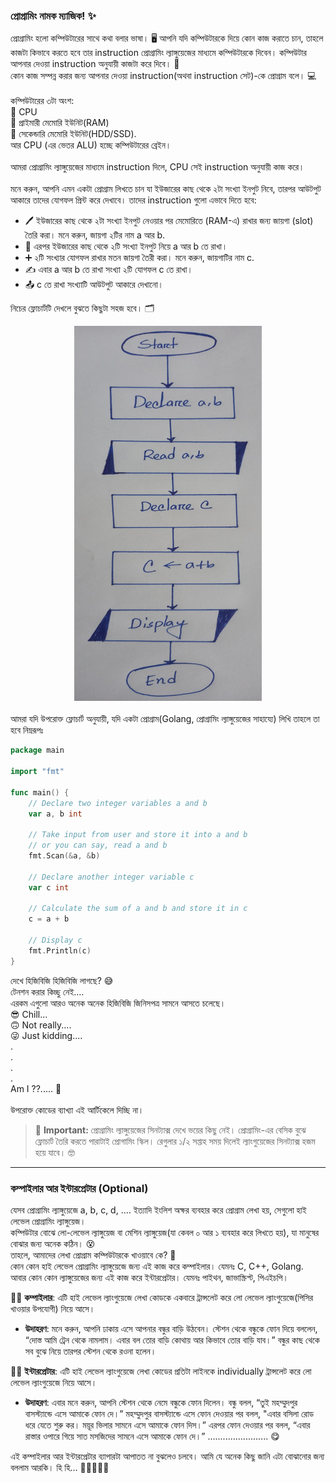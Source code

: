 ### প্রোগ্রামিং নামক ম্যাজিক! ✨  
প্রোগ্রামিং হলো কম্পিউটারের সাথে কথা বলার ভাষা। 🖥️ আপনি যদি কম্পিউটারকে দিয়ে কোন কাজ করাতে চান, তাহলে কাজটা কিভাবে করতে হবে তার instruction প্রোগ্রামিং ল্যাঙ্গুয়েজের মাধ্যমে কম্পিউটারকে দিবেন। কম্পিউটার আপনার দেওয়া instruction অনুযায়ী কাজটা করে দিবে। 🎩<br>
কোন কাজ সম্পন্ন করার জন্য আপনার দেওয়া instruction(অথবা instruction সেট)-কে প্রোগ্রাম বলে। 💻<br><br>
কম্পিউটারের ৩টা অংশ:<br>
🧠 CPU<br>
📒 প্রাইমারী মেমোরি ইউনিট(RAM)<br>
💾 সেকেন্ডারি মেমোরি ইউনিট(HDD/SSD).<br>
আর CPU (এর ভেতর ALU) হচ্ছে কম্পিউটারের ব্রেইন।
<br><br>
আমরা প্রোগ্রামিং ল্যাঙ্গুয়েজের মাধ্যমে instruction দিলে, CPU সেই instruction অনুযায়ী কাজ করে।
<br><br>
মনে করুন, আপনি এমন একটা প্রোগ্রাম লিখতে চান যা ইউজারের কাছ থেকে ২টা সংখ্যা ইনপুট নিবে, তারপর আউটপুট আকারে তাদের যোগফল প্রিন্ট করে দেখাবে। তাদের instruction গুলো এভাবে দিতে হবে:
- 🖊️ ইউজারের কাছ থেকে ২টা সংখ্যা ইনপুট নেওয়ার পর মেমোরিতে (RAM-এ) রাখার জন্য জায়গা (slot) তৈরি করা। মনে করুন, জায়গা ২টির নাম a আর b.
- 🔢 এরপর ইউজারের কাছ থেকে ২টি সংখ্যা ইনপুট নিয়ে a আর b তে রাখা।
- ➕ ২টি সংখ্যার যোগফল রাখার মতন জায়গা তৈরী করা। মনে করুন, জায়গাটির নাম c.
- ✍️ এবার a আর b তে রাখা সংখ্যা ২টি যোগফল c তে রাখা।
- 📤 c তে রাখা সংখ্যাটি আউটপুট আকারে দেখানো।

নিচের ফ্লোচার্টটি দেখলে বুঝতে কিছুটা সহজ হবে। 🗂️

<div style="display: flex; justify-content: center; margin-bottom:20px;">
<img src="./flow_chart.jpg" alt="Flow Chart" width="300" height="600">
</div>


আমরা যদি উপরোক্ত ফ্লোচার্ট অনুযায়ী, যদি একটা প্রোগ্রাম(Golang, প্রোগ্রামিং ল্যাঙ্গুয়েজের সাহায্যে) লিখি তাহলে তা হবে নিম্নরূপঃ


```go
package main

import "fmt"

func main() {
	// Declare two integer variables a and b
	var a, b int

	// Take input from user and store it into a and b
	// or you can say, read a and b
	fmt.Scan(&a, &b)

	// Declare another integer variable c
	var c int

	// Calculate the sum of a and b and store it in c
	c = a + b

	// Display c
	fmt.Println(c)
}
```
দেখে হিজিবিজি হিজিবিজি লাগছে? 😅<br>
টেনশন করার কিচ্ছু নেই….<br>
এরকম এগুলো আরও অনেক অনেক হিজিবিজি জিনিসপত্র সামনে আসতে চলেছে।<br>
😎 Chill...<br>
🙃 Not really....<br>
😜 Just kidding....<br>
.<br>
.<br>
.<br>
.<br>
Am I ??..... 🤔
<br><br> উপরোক্ত কোডের ব্যাখ্যা এই আর্টিকেলে দিচ্ছি না।
<br>

> 🚨 **Important:** প্রোগ্রামিং ল্যাঙ্গুয়েজের সিনট্যাক্স দেখে ভয়ের কিছু নেই। প্রোগ্রামিং-এর বেসিক বুঝে ফ্লোচার্ট তৈরি করতে পারাটাই প্রোগামিং স্কিল। রেগুলার ১/২ সপ্তাহ সময় দিলেই ল্যাংগুয়েজের সিনট্যাক্স হজম হয়ে যাবে। 🤓

---

### কম্পাইলার আর ইন্টারপ্রেটার (Optional)
যেসব প্রোগ্রামিং ল্যাঙ্গুয়েজে a, b, c, d, .... ইত্যাদি ইংলিশ অক্ষর ব্যবহার করে প্রোগ্রাম লেখা হয়, সেগুলো হাই লেভেল প্রোগ্রামিং ল্যাঙ্গুয়েজ।<br> 
কম্পিউটার বোঝে লো-লেভেল ল্যাঙ্গুয়েজ বা মেশিন ল্যাঙ্গুয়েজ(যা কেবল ০ আর ১ ব্যবহার করে লিখতে হয়), যা মানুষের বোঝার জন্য অনেক কঠিন। 😵<br>
তাহলে, আমাদের লেখা প্রোগ্রাম কম্পিউটারকে খাওয়াবে কে? 🤔<br>
কোন কোন হাই লেভেল প্রোগ্রামিং ল্যাঙ্গুয়েজে জন্য এই কাজ করে কম্পাইলার। যেমনঃ C, C++, Golang.<br>
আবার কোন কোন ল্যাঙ্গুয়েজের জন্য এই কাজ করে ইন্টারপ্রেটার। যেমনঃ পাইথন, জাভাস্ক্রিপ্ট, পিএইচপি। 

👩‍💻 **কম্পাইলার**: 
এটি হাই লেভেল ল্যাংগুয়েজে লেখা কোডকে একবারে ট্রান্সলেট করে লো লেভেল ল্যাংগুয়েজে(পিসির খাওয়ার উপযোগী) নিয়ে আসে।
- **উদাহরণ**: মনে করুন, আপনি ঢাকায় এসে আপনার বন্ধুর বাড়ি উঠবেন। স্টেশন থেকে বন্ধুকে ফোন দিয়ে বললেন, “দোস্ত আমি ট্রেন থেকে নামলাম। এবার বল তোর বাড়ি কোথায় আর কিভাবে তোর বাড়ি যাব।” বন্ধুর কাছ থেকে সব বুঝে নিয়ে তারপর স্টেশন থেকে রওনা হলেন।

👨‍💻 **ইন্টারপ্রেটার**: 
এটি হাই লেভেল ল্যাংগুয়েজে লেখা কোডের প্রতিটা লাইনকে individually ট্রান্সলেট করে লো লেভেল ল্যাংগুয়েজে নিয়ে আসে।
- **উদাহরণ**: এবার মনে করুন, আপনি স্টেশন থেকে নেমে বন্ধুকে ফোন দিলেন। বন্ধু বলল, “তুই মহম্মুদপুর বাসস্ট্যান্ডে এসে আমাকে ফোন দে।” মহম্মুদপুর বাসস্ট্যান্ডে এসে ফোন দেওয়ার পর বলল, "এবার বসিলা রোড ধরে যেতে শুরু কর। ময়ূর ভিলার সামনে এসে আমাকে ফোন দিস।” এরপর ফোন দেওয়ার পর বলল, “এবার রাস্তার ওপারে গিয়ে সাত মসজিদের সামনে এসে আমাকে ফোন দে।” ........................ 😋 

এই কম্পাইলার আর ইন্টারপ্রেটার ব্যাপারটা আপাতত না বুঝলেও চলবে। আমি যে অনেক কিছু জানি এটা বোঝানোর জন্য বললাম আরকি। হি হি… 🤣😂🤣😂🤣
